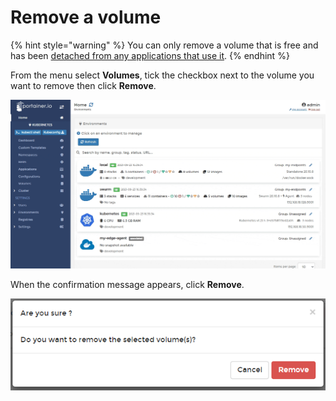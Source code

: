 # Remove a volume

{% hint style="warning" %}
You can only remove a volume that is free and has been [detached from any applications that use it](../applications/detach-volume.md).
{% endhint %}

From the menu select **Volumes**, tick the checkbox next to the volume you want to remove then click **Remove**.

![](../../../.gitbook/assets/2.9-k8s-volumes-remove-1.gif)

When the confirmation message appears, click **Remove**.

![](../../../.gitbook/assets/volumes-k8s-remove-2.png)



